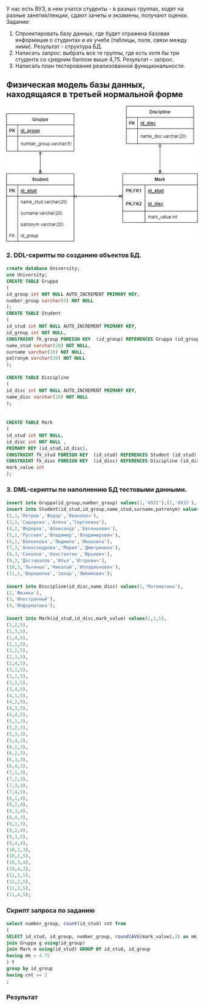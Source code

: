 У нас есть ВУЗ, в нем учатся студенты - в разных группах, ходят на разные занятия/лекции, сдают зачеты и экзамены, получают оценки. 
Задание:
1. Спроектировать базу данных, где будет отражена базовая информация о студентах и их учебе (таблицы, поля, связи между ними). Результат - структура БД.  
2. Написать запрос: выбрать все те группы, где есть хотя бы три студента со средним баллом выше 4,75. Результат – запрос.  
3. Написать план тестирования реализованной функциональности.

## Физическая модель базы данных, находящаяся в третьей нормальной форме 

![DB_schema](1.png)

### 2.	DDL-скрипты по созданию объектов БД. 
```SQL
create database University;
use University;
CREATE TABLE Gruppa
(
id_group int NOT NULL AUTO_INCREMENT PRIMARY KEY, 
number_group varchar(5) NOT NULL
);
CREATE TABLE Student
(
id_stud int NOT NULL AUTO_INCREMENT PRIMARY KEY, 
id_group int NOT NULL,
CONSTRAINT fk_group FOREIGN KEY  (id_group) REFERENCES Gruppa (id_group) ON DELETE NO ACTION ON UPDATE CASCADE,
name_stud varchar(20) NOT NULL,
surname varchar(20) NOT NULL,
patronym varchar(20) NOT NULL
);

CREATE TABLE Discipline
(
id_disc int NOT NULL AUTO_INCREMENT PRIMARY KEY, 
name_disc varchar(20) NOT NULL
);


CREATE TABLE Mark
(
id_stud int NOT NULL,
id_disc int NOT NULL , 
PRIMARY KEY (id_stud,id_disc),
CONSTRAINT fk_stud FOREIGN KEY  (id_stud) REFERENCES Student (id_stud) ON DELETE NO ACTION ON UPDATE NO ACTION,
CONSTRAINT fk_disc FOREIGN KEY  (id_disc) REFERENCES Discipline (id_disc) ON DELETE CASCADE ON UPDATE CASCADE,
mark_value int
);
```
### 3.	DML-скрипты по наполнению БД тестовыми данными.
``` SQL
insert into Gruppa(id_group,number_group) values(1,'4932'),(2,'4933'),(3,'4931');
insert into Student(id_stud,id_group,name_stud,surname,patronym) values(1,1,'Иванов','Иван','Иванович'),
(2,1,'Петров','Федор','Иванович'),
(3,1,'Сидорова','Алена','Сергеевна'),
(4,2,'Федеров','Александр','Евгеньевич'),
(5,2,'Русских','Владимир','Владимирович'),
(6,2,'Валенкова','Людмила','Ивановна'),
(7,3,'Александрова','Мария','Дмитриевна'),
(8,3,'Соколов','Константин','Юрьевич'),
(9,3,'Достовалов','Илья','Игоревич'),
(10,3,'Льняных','Николай','Илларионович'),
(11,1,'Ворошилов','Захар','Любимович');

insert into Discipline(id_disc,name_disc) values(1,'Математика'),
(2,'Физика'),
(3,'Иностранный'),
(4,'Информатика');

insert into Mark(id_stud,id_disc,mark_value) values(1,1,5),
(1,2,5),
(1,3,5),
(1,4,5),
(2,1,5),
(2,2,5),
(2,3,5),
(2,4,5),
(3,1,5),
(3,2,5),
(3,3,5),
(3,4,5),
(4,1,5),
(4,2,5),
(4,3,5),
(4,4,5),
(5,1,3),
(5,2,3),
(5,3,3),
(5,4,3),
(6,1,3),
(6,2,3),
(6,3,3),
(6,4,3),
(7,1,3),
(7,2,3),
(7,3,3),
(7,4,5),
(8,1,4),
(8,2,4),
(8,3,4),
(8,4,3),
(9,1,3),
(9,2,4),
(9,3,5),
(9,4,4),
(10,1,3),
(10,2,5),
(10,3,4),
(10,4,3),
(11,1,5),
(11,2,5),
(11,3,5),
(11,4,5);
```

### Cкрипт запроса по заданию

``` SQL
select number_group, count(id_stud) cnt from 
(
SELECT id_stud, id_group, number_group, round(AVG(mark_value),2) as mk from Student s
join Gruppa g using(id_group)
join Mark m using(id_stud) GROUP BY id_stud, id_group
having mk > 4.75
) t
group by id_group
having cnt >= 3
;
```
### Результат
